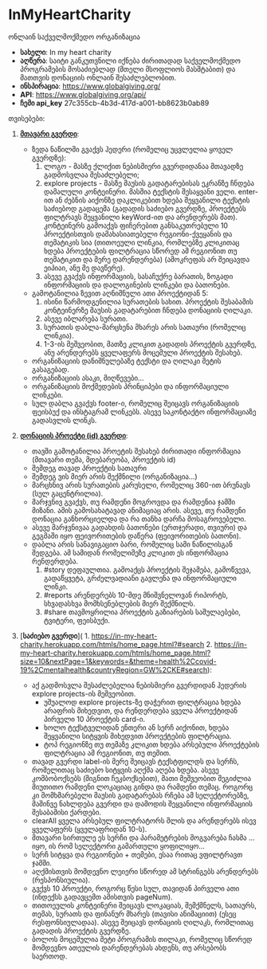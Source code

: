 # InMyHeartCharity
ონლაინ საქველმოქმედო ორგანიზაცია

- **სახელი**: In my heart charity
- **აღწერა**: საიტი განკუთვნილი იქნება ძირითადად საქველმოქმედო პროგრამების მოსაძიებლად (მთელი მსოფლიოს მასშტაბით) და მათთვის დონაციის ონლაინ შესაძლებლობით.
- **ინსპირაცია**: https://www.globalgiving.org/
- **API**: https://www.globalgiving.org/api/
- **ჩემი api_key** 27c355cb-4b3d-417d-a001-bb8623b0ab89

თვისებები:
1.	[**მთავარი გვერდი**](https://in-my-heart-charity.herokuapp.com/htmls/home_page.html):
    -	ზედა ნაწილში გვაქვს ჰედერი (რომელიც უცვლელია ყოველ გვერდზე):
        1. ლოგო - მასზე ქლიქით ნებისმიერი გვერდიდანაა მთავადზე გადმოსვლაა შესაძლებელი;
        2. explore projects - მასზე მაუსის გადატარებისას ეკრანზე ჩნდება დამალული კონტეინერი. მასშია ტექსტის შესაყვანი ველი. enter-ით ან ძებნის აიქონზე დაკლიკებით ხდება შეყვანილი ტექსტის საძიებოდ გადაცემა (გადადის საძიებო გვერდზე, პროექტებს ფილტრავს შეყვანილი keyWord-ით და არენდერებს მათ). კონტეინერს გამოაქვს ფიჩერებით განსაკუთრებული 10 პროექტისთვის დამახასიათებელი რეგიონი-ქვეყანის და თემატიკის სია (თითოეული ლინკია, რომლებზე კლიკითაც ხდება პროექტების ფილტრაცია სწორედ ამ რეგიონით თუ თემატიკით და მერე დარენდერება) (ამოკრეფას არ შეიცავდა ეიპიაი, ანუ მე დავწერე).
        3. ასევე გვაქვს ინფორმაციის, სასაჩუქრე ბარათის, ზოგადი ინფორმაციის და დალოგინების ლინკები და ბათონები.
    -   გამოტანილია ზევით აღნიშნული ათი პროექტიდან 5:
        1. ისინი წარმოდგენილია სურათების სახით. პროექტის შესაბამის კონტეინერზე მაუსის გადატარებით ჩნდება დონაციის ღილაკი.
        2. ასევე იბლარება სურათი.
        3. სურათის დაბლა-მარცხენა მხარეს არის სათაური (რომელიც ლინკია).
        4. 1-3-ის მეშვეობით, მათზე კლიკით გადადის პროექტის გვერდზე, ანუ არენდერებს ყველაფერს მოცემული პროექტის შესახებ.
    -	ორგანიზაციის დანიშნულებაზე ტექსტი და ღილაკი მეტის გასაგებად.
    -	ორგანიზაციის ასაკი, მიღწევები...
    -	ორგანიზაციის მოქმედების პრინციპები და ინფორმაციული ლინკები.
    -   სულ დაბლა გვაქვს footer-ი, რომელიც შეიცავს ორგანიზაციის ფეისბუქ და ინსტაგრამ ლინკებს. ასევე საკონტაქტო ინფორმაციაზე გადასვლის ლინკს.
    
2.	[**დონაციის პროექტი (id) გვერდი**](https://in-my-heart-charity.herokuapp.com/htmls/home_page.html?id=39672#story):
    -	თავში გამოტანილია პროეტის შესახებ ძირითადი ინფორმაცია (მთავარი თემა, მდებარეობა, პროექტის id)
    -   შემდეგ თავად პროექტის სათაური
    -   შემდეგ ვის მიერ არის შექმნილი (ორგანიზაცია...)
    -   მარცხნივ არის სურათების კარუსელი, რომელიც 360-ით ბრუნავს (სულ გაცენტრილია).
    -   მარჯვნივ გვაქვს, თუ რამდენი მოგროვდა და რამდენია ჯამში მიზანი. ამის გამოსახატავად ანიმაციაც არის. ასევე, თუ რამდენი დონაცია განხორციელდა და რა თანხა დარჩა მოსაგროვებელი.
    -   ასევე მარჯვნივაა გადახდის ბათონები (ერთჯერადი, თვიური) და გეგმაში იყო ფეივორითების დაწერა (ფეივორითების ბათონი).
    -   დაბლა არის სანავიგაციო ბარი, რომელიც სამი ნაწილისგან შედგება. ამ სამიდან რომელიმეზე კლიკით ეს ინფორმაცია რენდერდება.
        1. #story დეფაულთია. გამოაქცს პროექტის შეჯამება, გამოწვევა, გადაწყვეტა, გრძელვადიანი გავლენა და ინფორმაციული ლინკი.
        2. #reports არენდერებს 10-მდე მნიშვნელოვან რიპორტს, სხვადასხვა მომხსენებლების მიერ შექმნილს.
        3. #share თავმოყრილია პროექტის გაზიარების საშულაებები, ტვიტერი, ფეისბუქი.
    
2.	[**საძიებო გვერდი**](
        1. https://in-my-heart-charity.herokuapp.com/htmls/home_page.html?#search
        2. https://in-my-heart-charity.herokuapp.com/htmls/home_page.html?size=10&nextPage=1&keywords=&theme=health%2Ccovid-19%2Cmentalhealth&countryRegion=GW%2CKE#search):
    -	აქ გადმოსვლა შესაძლებელია ნებისმიერი გვერდიდან ჰედერის explore projects-ის მეშვეობით.
        -   უშუალოდ explore projects-ზე დაჭერით ფილტრაცია ხდება არაფრის მიხედვით, და რენდერდება ყველა პროექტიდან პირველი 10 პროექტის card-ი.
        -   ხოლო ტექსტველიდან ენთერი ან სერჩ აიქონით, ხდება შეყვანილი სიტყვის მიხედვით პროექტების ფილტრაცია.
        -   ტოპ რეგიონზე თუ თემაზე კლიკით ხდება არსებული პროექტების ფილტრაცია ამ რეგიონით, თუ თემით.
    -	თავად გვერდი label-ის მერე შეიცავს ტექსტფილდს და სერჩს, რომელითაც საძიებო სიტყვის აღქმა აღება ხდება. ასევე კომბობოქსებს (შიგნით ჩეკბოქსებით), მათი მეშვეობით შეგიძლია მიუთითო რამდენი ლოკაციაც გინდა და რამდენი თემაც. როგორც კი მომხმარებელი მაუსის გადატარებას რჩება ამ სელექტორებზე, მაშინვე ნახლდება გვერდი და დამოდის შეყვანილი ინფორმაციის შესაბამისი ქარდები.
    -   clearAll ყველა არსებულ ფილტრატორს შლის და არენდერებს ისევ ყველაფერს (ყველაფრიდან 10-ს).
    -   მთავარი სირთულე ეს სერჩი და პარამეტრების მოგვარება ჩასმა ... იყო, ის რომ სელექტორი გამართული ყოფილიყო...
    -   სერჩ სიტყვა და რეგიონები + თემები, ესაა რითაც ვფილტრავთ ჯამში.
    -   აღქმისთვის მომდევნო ლეიერი სწორედ ამ სტრინგებს არენდერებს (რესპონსიულია).
    -	გვქვს 10 პროექტი, როგორც წესი სულ, თავიდან პირველი ათი (ინდექსს გადავცემთ ამისთვის pageNum).
    -   თითოეულის კონტეინერი შეიცავს ლოკაციას, შემქმნელს, სათაურს, თემას, სურათს და ფინანურ მხარეს (თავისი ანიმაციით) (ესეც რესფონსიულადაა).
    ასევე შეიცავს დონაციის ღილაკს, რომლითაც გადადის პროექტის გვერდზე.
    -	ბოლოს მოცემულია მეტი პროგრამის თილაკი, რომელიც სწორედ მომდევნო ათეულის დარენდერებას ახდენს, თუ არსებობს საერთოდ.

